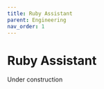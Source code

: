 ```yaml
---
title: Ruby Assistant
parent: Engineering
nav_order: 1
---
```


# Ruby Assistant

Under construction